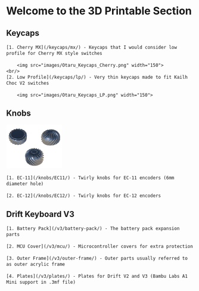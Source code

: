 # Welcome to the 3D Printable Section  

## Keycaps  

	[1. Cherry MX](/keycaps/mx/) - Keycaps that I would consider low profile for Cherry MX style switches  
	
		<img src="images/Otaru_Keycaps_Cherry.png" width="150">  
	<br/>  
	[2. Low Profile](/keycaps/lp/) - Very thin keycaps made to fit Kailh Choc V2 switches  
	
		<img src="images/Otaru_Keycaps_LP.png" width="150">  


## Knobs  

<img src="images/EC12-Knobs.png" width="150">  
<br/>  

	[1. EC-11](/knobs/EC11/) - Twirly knobs for EC-11 encoders (6mm diameter hole)  
	
	[2. EC-12](/knobs/EC12/) - Twirly knobs for EC-12 encoders  


## Drift Keyboard V3  

	[1. Battery Pack](/v3/battery-pack/) - The battery pack expansion parts  
	
	[2. MCU Cover](/v3/mcu/) - Microcontroller covers for extra protection  
	
	[3. Outer Frame](/v3/outer-frame/) - Outer parts usually referred to as outer acrylic frame  
	
	[4. Plates](/v3/plates/) - Plates for Drift V2 and V3 (Bambu Labs A1 Mini support in .3mf file)  